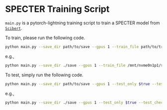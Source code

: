 # SPECTER Training Script

`main.py` is a pytorch-lightning training script to train a SPECTER model from [`Scibert`]( https://huggingface.co/allenai/scibert_scivocab_cased). 

To train, please run the following code.

```bash
python main.py --save_dir path/to/save --gpus 1 --train_file path/to/training_set --dev_file path/to/val_set --test_file path/to/test_set --batch_size 2 --num_workers 0 --num_epochs 4 --grad_accum 256
```
e.g.,
```bash
python main.py --save_dir ./save --gpus 1 --train_file /mnt/nvme0n1p1/specterdata/train.pkl --dev_file /mnt/nvme0n1p1/specterdata/val.pkl --test_file /mnt/nvme0n1p1/specterdata/val.pkl --batch_size 2 --num_workers 0 --num_epochs 4 --grad_accum 256
```

To test, simply run the following code.

```bash
python main.py --save_dir path/to/save --gpus 1 --test_only $true --test_checkpoint path/to/model_checkpoint
```
e.g.,
```bash
python main.py --save_dir ./save --gpus 1 --test_only $true --test_checkpoint ./save/version_0/checkpoints/ep-epoch=3_loss-val_loss=0.206.ckpt
```

